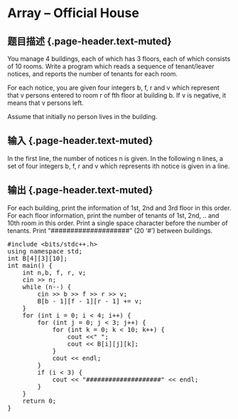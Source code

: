 # Array – Official House

## 题目描述 {.page-header.text-muted}

<div class="content">
  <p>
    You manage 4 buildings, each of which has 3 floors, each of which consists of 10 rooms. Write a program which reads a sequence of tenant/leaver notices, and reports the number of tenants for each room.
  </p>
  
  <p>
    For each notice, you are given four integers b, f, r and v which represent that v persons entered to room r of fth floor at building b. If v is negative, it means that v persons left.
  </p>
  
  <p>
    Assume that initially no person lives in the building.
  </p>
</div>

## 输入 {.page-header.text-muted}

<div class="content">
  In the first line, the number of notices n is given. In the following n lines, a set of four integers b, f, r and v which represents ith notice is given in a line.
</div>

## 输出 {.page-header.text-muted}

<div class="content">
  For each building, print the information of 1st, 2nd and 3rd floor in this order. For each floor information, print the number of tenants of 1st, 2nd, .. and 10th room in this order. Print a single space character before the number of tenants. Print &#8220;####################&#8221; (20 &#8216;#&#8217;) between buildings.
</div>

<pre class="EnlighterJSRAW" data-enlighter-language="cpp">#include &lt;bits/stdc++.h&gt;
using namespace std;
int B[4][3][10];
int main() {
    int n,b, f, r, v;   
    cin &gt;&gt; n;
    while (n--) {
        cin &gt;&gt; b &gt;&gt; f &gt;&gt; r &gt;&gt; v;
        B[b - 1][f - 1][r - 1] += v;
    }
    for (int i = 0; i &lt; 4; i++) {
        for (int j = 0; j &lt; 3; j++) {
            for (int k = 0; k &lt; 10; k++) {
                cout &lt;&lt;" ";
                cout &lt;&lt; B[i][j][k];
            }
            cout &lt;&lt; endl;
        }
        if (i &lt; 3) {
            cout &lt;&lt; "####################" &lt;&lt; endl;
        }
    }
    return 0;
}</pre>

&nbsp;
